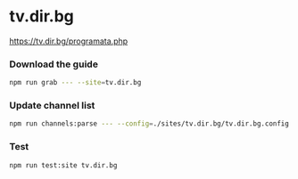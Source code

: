 # tv.dir.bg

https://tv.dir.bg/programata.php

### Download the guide

```sh
npm run grab --- --site=tv.dir.bg
```

### Update channel list

```sh
npm run channels:parse --- --config=./sites/tv.dir.bg/tv.dir.bg.config.js --output=./sites/tv.dir.bg/tv.dir.bg.channels.xml
```

### Test

```sh
npm run test:site tv.dir.bg
```
